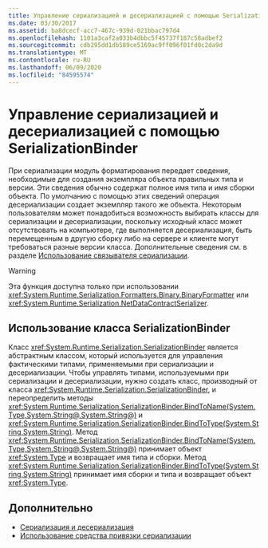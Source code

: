 ```yaml
---
title: Управление сериализацией и десериализацией с помощью SerializationBinder
ms.date: 03/30/2017
ms.assetid: ba8dcecf-acc7-467c-939d-021bbac797d4
ms.openlocfilehash: 1101a3caf2a033b4dbbc5f45737f187c58adbef2
ms.sourcegitcommit: cdb295dd1db589ce5169ac9ff096f01fd0c2da9d
ms.translationtype: MT
ms.contentlocale: ru-RU
ms.lasthandoff: 06/09/2020
ms.locfileid: "84595574"
---
```

# <a name="controlling-serialization-and-deserialization-with-serializationbinder"></a>Управление сериализацией и десериализацией с помощью SerializationBinder
При сериализации модуль форматирования передает сведения, необходимые для создания экземпляра объекта правильных типа и версии. Эти сведения обычно содержат полное имя типа и имя сборки объекта. По умолчанию с помощью этих сведений операция десериализации создает экземпляр такого же объекта. Некоторым пользователям может понадобиться возможность выбирать классы для сериализации и десериализации, поскольку исходный класс может отсутствовать на компьютере, где выполняется десериализация, быть перемещенным в другую сборку либо на сервере и клиенте могут требоваться разные версии класса. Дополнительные сведения см. в разделе [Использование связывателя сериализации](../samples/usage-of-serialization-binder.md).  
  
> [!WARNING]
> Эта функция доступна только при использовании <xref:System.Runtime.Serialization.Formatters.Binary.BinaryFormatter> или <xref:System.Runtime.Serialization.NetDataContractSerializer>.  
  
## <a name="using-serializationbinder"></a>Использование класса SerializationBinder  
 Класс <xref:System.Runtime.Serialization.SerializationBinder> является абстрактным классом, который используется для управления фактическими типами, применяемыми при сериализации и десериализации. Чтобы управлять типами, используемыми при сериализации и десериализации, нужно создать класс, производный от класса <xref:System.Runtime.Serialization.SerializationBinder>, и переопределить методы <xref:System.Runtime.Serialization.SerializationBinder.BindToName(System.Type,System.String@,System.String@)> и <xref:System.Runtime.Serialization.SerializationBinder.BindToType(System.String,System.String)>. Метод <xref:System.Runtime.Serialization.SerializationBinder.BindToName(System.Type,System.String@,System.String@)> принимает объект <xref:System.Type> и возвращает имя типа и сборки. Метод <xref:System.Runtime.Serialization.SerializationBinder.BindToType(System.String,System.String)> принимает имя сборки и типа и возвращает объект <xref:System.Type>.  
  
## <a name="see-also"></a>Дополнительно

- [Сериализация и десериализация](serialization-and-deserialization.md)
- [Использование средства привязки сериализации](../samples/usage-of-serialization-binder.md)
